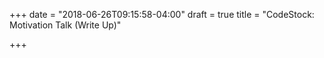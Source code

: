 +++
date = "2018-06-26T09:15:58-04:00"
draft = true
title = "CodeStock: Motivation Talk (Write Up)"

+++
